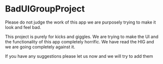 # BadUIGroupProject

Please do not judge the work of this app we are purposely trying to make it look and feel bad.

This project is purely for kicks and giggles. 
We are trying to make the UI and the functionality of this app completely horrific. 
We have read the HIG and we are going completely against it.

If you have any suggestions please let us now and we will try to add them

